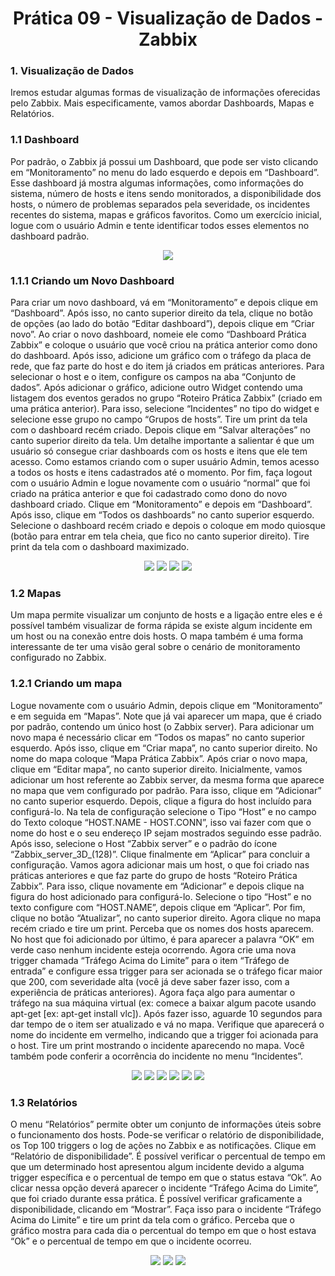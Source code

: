 <h1 align="center">Prática 09 - Visualização de Dados - Zabbix</h1>

<p align="justify">
<h3>1. Visualização de Dados</h3>

Iremos estudar algumas formas de visualização de informações oferecidas pelo Zabbix. Mais especificamente, vamos abordar Dashboards, Mapas e Relatórios.

<h3>1.1	Dashboard</h3>

Por padrão, o Zabbix já possui um Dashboard, que pode ser visto clicando em “Monitoramento” no menu do lado esquerdo e depois em “Dashboard”. Esse dashboard já mostra algumas informações, como informações do sistema, número de hosts e itens sendo monitorados, a disponibilidade dos hosts, o número de problemas separados pela severidade, os incidentes recentes do sistema, mapas e gráficos favoritos. Como um exercício inicial, logue com o usuário Admin e tente identificar todos esses elementos no dashboard padrão.

<p align="center">
  <img src="registry/1.png">
</p>

<h3>1.1.1	Criando um Novo Dashboard</h3>

Para criar um novo dashboard, vá em “Monitoramento” e depois clique em “Dashboard”. Após isso, no canto superior direito da tela, clique no botão de opções (ao lado do botão “Editar dashboard”), depois clique em “Criar novo”. Ao criar o novo dashboard, nomeie ele como “Dashboard Prática Zabbix” e coloque o usuário que você criou na prática anterior como dono do dashboard. Após isso, adicione um gráfico com o tráfego da placa de rede, que faz parte do host e do item já criados em práticas anteriores. Para selecionar o host e o item, configure os campos na aba “Conjunto de dados”.
Após adicionar o gráfico, adicione outro Widget contendo uma listagem dos eventos gerados no grupo “Roteiro Prática Zabbix” (criado em uma prática anterior). Para isso, selecione “Incidentes” no tipo do widget e selecione esse grupo no campo “Grupos de hosts”. Tire um print da tela com o dashboard recém criado. Depois clique em “Salvar alterações” no canto superior direito da tela.
Um detalhe importante a salientar é que um usuário só consegue criar dashboards com os hosts e itens que ele tem acesso. Como estamos criando com o super usuário Admin, temos acesso a todos os hosts e itens cadastrados até o momento.
Por fim, faça logout com o usuário Admin e logue novamente com o usuário “normal” que foi criado na prática anterior e que foi cadastrado como dono do novo dashboard criado. Clique em “Monitoramento” e depois em “Dashboard”. Após isso, clique em “Todos os dashboards” no canto superior esquerdo. Selecione o dashboard recém criado e depois o coloque em modo quiosque (botão para entrar em tela cheia, que fico no canto superior direito). Tire print da tela com o dashboard maximizado.

<p align="center">
  <img src="registry/2.png">
  <img src="registry/3.png">
  <img src="registry/4.png">
  <img src="registry/5.png">
</p>

<h3> 1.2	Mapas </h3>

Um mapa permite visualizar um conjunto de hosts e a ligação entre eles e é possível também visualizar de forma rápida se existe algum incidente em um host ou na conexão entre dois hosts. O mapa também é uma forma interessante de ter uma visão geral sobre o cenário de monitoramento configurado no Zabbix.

<h3>1.2.1	Criando um mapa </h3>

Logue novamente com o usuário Admin, depois clique em “Monitoramento” e em seguida em “Mapas”. Note que já vai aparecer um mapa, que é criado por padrão, contendo um único host (o Zabbix server). Para adicionar um novo mapa é necessário clicar em “Todos os mapas” no canto superior esquerdo. Após isso, clique em “Criar mapa”, no canto superior direito. No nome do mapa coloque “Mapa Prática Zabbix”. Após criar o novo mapa, clique em “Editar mapa”, no canto superior direito. Inicialmente, vamos adicionar um host referente ao Zabbix server, da mesma forma que aparece no mapa que vem configurado por padrão. Para isso, clique em “Adicionar” no canto superior esquerdo. Depois, clique a figura do host incluído para configurá-lo. Na tela de configuração selecione o Tipo “Host” e no campo do Texto coloque “HOST.NAME - HOST.CONN”, isso vai fazer com que o nome do host e o seu endereço IP sejam mostrados seguindo esse padrão. Após isso, selecione o Host “Zabbix server” e o padrão do ícone “Zabbix_server_3D_(128)”. Clique finalmente em “Aplicar” para concluir a configuração.
Vamos agora adicionar mais um host, o que foi criado nas práticas anteriores e que faz parte do grupo de hosts “Roteiro Prática Zabbix”. Para isso, clique novamente em “Adicionar” e depois clique na figura do host adicionado para configurá-lo. Selecione o tipo “Host” e no texto configure com “HOST.NAME”, depois clique em “Aplicar”. Por fim, clique no botão “Atualizar”, no canto superior direito. Agora clique no mapa recém criado e tire um print. Perceba que os nomes dos hosts aparecem. No host que foi adicionado por último, é para aparecer a palavra “OK” em verde caso nenhum incidente esteja ocorrendo.
Agora crie uma nova trigger chamada “Tráfego Acima do Limite” para o item “Tráfego de entrada” e configure essa trigger para ser acionada se o tráfego ficar maior que 200, com severidade alta (você já deve saber fazer isso, com a experiência de práticas anteriores). Agora faça algo para aumentar o tráfego na sua máquina virtual (ex: comece a baixar algum pacote usando apt-get [ex: apt-get install vlc]). Após fazer isso, aguarde 10 segundos para dar tempo de o item ser atualizado e vá no mapa. Verifique que aparecerá o nome do incidente em vermelho, indicando que a trigger foi acionada para o host. Tire um print mostrando o incidente aparecendo no mapa. Você também pode conferir a ocorrência do incidente no menu “Incidentes”.

<p align="center">
  <img src="registry/6.png">
  <img src="registry/7.png">
  <img src="registry/8.png">
  <img src="registry/9.png">
  <img src="registry/10.png">
  <img src="registry/11.png">
</p>

<h3>1.3	Relatórios </h3>

O menu “Relatórios” permite obter um conjunto de informações úteis sobre o funcionamento dos hosts. Pode-se verificar o relatório de disponibilidade, os Top 100 triggers o log de ações no Zabbix e as notificações. Clique em “Relatório de disponibilidade”. É possível verificar o percentual de tempo em que um determinado host apresentou algum incidente devido a alguma trigger específica e o percentual de tempo em que o status estava “Ok”. Ao clicar nessa opção deverá aparecer o incidente “Tráfego Acima do Limite”, que foi criado durante essa prática. É possível verificar graficamente a disponibilidade, clicando em “Mostrar”. Faça isso para o incidente “Tráfego Acima do Limite” e tire um print da tela com o gráfico. Perceba que o gráfico mostra para cada dia o percentual do tempo em que o host estava “Ok” e o percentual de tempo em que o incidente ocorreu.

<p align="center">
  <img src="registry/12.png">
  <img src="registry/13.png">
  <img src="registry/14.png">
</p>

</p>







